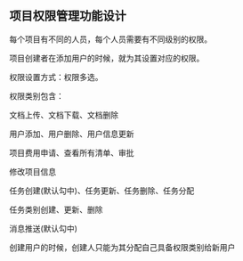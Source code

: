 ## 项目权限管理功能设计

每个项目有不同的人员，每个人员需要有不同级别的权限。

项目创建者在添加用户的时候，就为其设置对应的权限。

权限设置方式：权限多选。

权限类别包含：

文档上传、文档下载、文档删除

用户添加、用户删除、用户信息更新

项目费用申请、查看所有清单、审批

修改项目信息

任务创建(默认勾中)、任务更新、任务删除、任务分配

任务类别创建、更新、删除

消息推送(默认勾中)



创建用户的时候，创建人只能为其分配自己具备权限类别给新用户